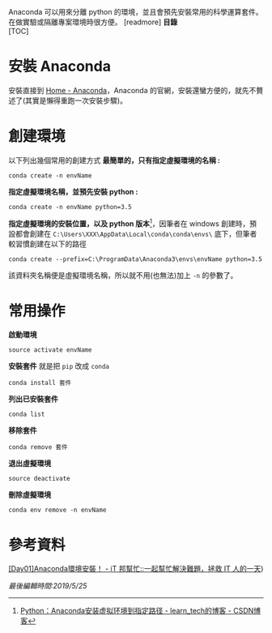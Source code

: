 Anaconda 可以用來分離 python 的環境，並且會預先安裝常用的科學運算套件。在做實驗或隔離專案環境時很方便。
[readmore]
**目錄**  
[TOC]
# 安裝 Anaconda
安裝直接到 [Home - Anaconda](https://www.anaconda.com/)，Anaconda 的官網，安裝還蠻方便的，就先不贅述了(其實是懶得重跑一次安裝步驟)。
# 創建環境
以下列出幾個常用的創建方式
**最簡單的，只有指定虛擬環境的名稱 :**
```shell
conda create -n envName
```

**指定虛擬環境名稱，並預先安裝 python :**
```shell
conda create -n envName python=3.5
```

**指定虛擬環境的安裝位置，以及 python 版本**[^1]，因筆者在 windows 創建時，預設都會創建在 `C:\Users\XXX\AppData\Local\conda\conda\envs\` 底下，但筆者較習慣創建在以下的路徑
```shell
conda create --prefix=C:\ProgramData\Anaconda3\envs\envName python=3.5
```
該資料夾名稱便是虛擬環境名稱，所以就不用(也無法)加上 `-n` 的參數了。
# 常用操作
**啟動環境**
```shell
source activate envName
```

**安裝套件**
就是把 `pip` 改成 `conda`
```shell
conda install 套件
```

**列出已安裝套件**
```shell
conda list
```

**移除套件**
```shell
conda remove 套件
```

**退出虛擬環境**
```shell
source deactivate
```

**刪除虛擬環境**
```shell
conda env remove -n envName
```
# 參考資料
[[Day01]Anaconda環境安裝！ - iT 邦幫忙::一起幫忙解決難題，拯救 IT 人的一天](https://ithelp.ithome.com.tw/articles/10192460))


[^1]: [Python：Anaconda安装虚拟环境到指定路径 - learn_tech的博客 - CSDN博客]([https://blog.csdn.net/learn_tech/article/details/80748450](https://blog.csdn.net/learn_tech/article/details/80748450))

*最後編輯時間:2019/5/25*

<!--tags:
Anaconda, python
-->
<!--stackedit_data:
eyJwcm9wZXJ0aWVzIjoidGFnczogJ0FuYWNvbmRhLCBweXRob2
4nXG4iLCJoaXN0b3J5IjpbMTkxMzA4MTI2NCwxMDg1MTQ0ODk1
LDk0MjI5NDEwN119
-->